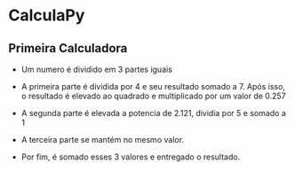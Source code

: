 # CalculaPy
## Primeira Calculadora
- Um numero é dividido em 3 partes iguais

- A primeira parte é dividida por 4 e seu resultado somado a 7. Após isso, o resultado é elevado ao quadrado e multiplicado por um valor de 0.257

- A segunda parte é elevada a potencia de 2.121, dividia por 5 e somado a 1

- A terceira parte se mantém no mesmo valor.

- Por fim, é somado esses 3 valores e entregado o resultado.

